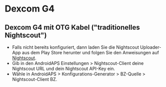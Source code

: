 # Dexcom G4

## Dexcom G4 mit OTG Kabel ("traditionelles Nightscout")
-   Falls nicht bereits konfiguriert, dann laden Sie die Nightscout Uploader-App aus dem Play Store herunter und folgen Sie den Anweisungen auf [Nightscout](https://nightscout.github.io/).
-   Gib in den AndroidAPS Einstellungen > Nightscout-Client deine Nightscout URL und dein Nightscout API-Key ein.
-   Wähle in AndroidAPS > Konfigurations-Generator > BZ-Quelle > Nightscout-Client BZ.

